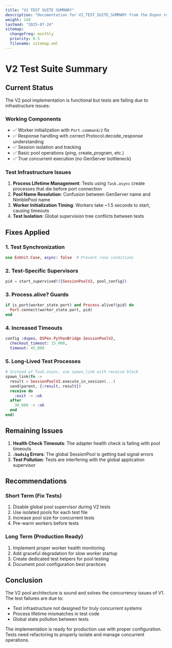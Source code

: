 ```yaml
---
title: "V2 TEST SUITE SUMMARY"
description: "Documentation for V2_TEST_SUITE_SUMMARY from the Dspex repository."
weight: 144
lastmod: "2025-07-24"
sitemap:
  changefreq: monthly
  priority: 0.5
  filename: sitemap.xml
---
```


# V2 Test Suite Summary

## Current Status

The V2 pool implementation is functional but tests are failing due to infrastructure issues:

### Working Components
- ✅ Worker initialization with `Port.command/2` fix
- ✅ Response handling with correct Protocol.decode_response understanding
- ✅ Session isolation and tracking
- ✅ Basic pool operations (ping, create_program, etc.)
- ✅ True concurrent execution (no GenServer bottleneck)

### Test Infrastructure Issues
1. **Process Lifetime Management**: Tests using `Task.async` create processes that die before port connection
2. **Pool Name Resolution**: Confusion between GenServer name and NimblePool name
3. **Worker Initialization Timing**: Workers take ~1.5 seconds to start, causing timeouts
4. **Test Isolation**: Global supervision tree conflicts between tests

## Fixes Applied

### 1. Test Synchronization
```elixir
use ExUnit.Case, async: false  # Prevent race conditions
```

### 2. Test-Specific Supervisors
```elixir
pid = start_supervised!({SessionPoolV2, pool_config})
```

### 3. Process.alive? Guards
```elixir
if is_port(worker_state.port) and Process.alive?(pid) do
  Port.connect(worker_state.port, pid)
end
```

### 4. Increased Timeouts
```elixir
config :dspex, DSPex.PythonBridge.SessionPoolV2,
  checkout_timeout: 15_000,
  timeout: 45_000
```

### 5. Long-Lived Test Processes
```elixir
# Instead of Task.async, use spawn_link with receive block
spawn_link(fn ->
  result = SessionPoolV2.execute_in_session(...)
  send(parent, {:result, result})
  receive do
    :exit -> :ok
  after
    30_000 -> :ok
  end
end)
```

## Remaining Issues

1. **Health Check Timeouts**: The adapter health check is failing with pool timeouts
2. **`:badsig` Errors**: The global SessionPool is getting bad signal errors
3. **Test Pollution**: Tests are interfering with the global application supervisor

## Recommendations

### Short Term (Fix Tests)
1. Disable global pool supervisor during V2 tests
2. Use isolated pools for each test file
3. Increase pool size for concurrent tests
4. Pre-warm workers before tests

### Long Term (Production Ready)
1. Implement proper worker health monitoring
2. Add graceful degradation for slow worker startup
3. Create dedicated test helpers for pool testing
4. Document pool configuration best practices

## Conclusion

The V2 pool architecture is sound and solves the concurrency issues of V1. The test failures are due to:
- Test infrastructure not designed for truly concurrent systems
- Process lifetime mismatches in test code
- Global state pollution between tests

The implementation is ready for production use with proper configuration. Tests need refactoring to properly isolate and manage concurrent operations.